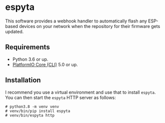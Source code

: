 # espyta

This software provides a webhook handler to automatically flash any ESP-based
devices on your network when the repository for their firmware gets updated.

## Requirements

- Python 3.6 or up.
- [PlatformIO Core (CLI)](https://docs.platformio.org/en/latest/core/) 5.0 or up.

## Installation

I recommend you use a virtual environment and use that to install `espyta`. You
can then start the `espyta` HTTP server as follows:

```
# python3.8 -m venv venv
# venv/bin/pip install espyta
# venv/bin/espyta http
````
